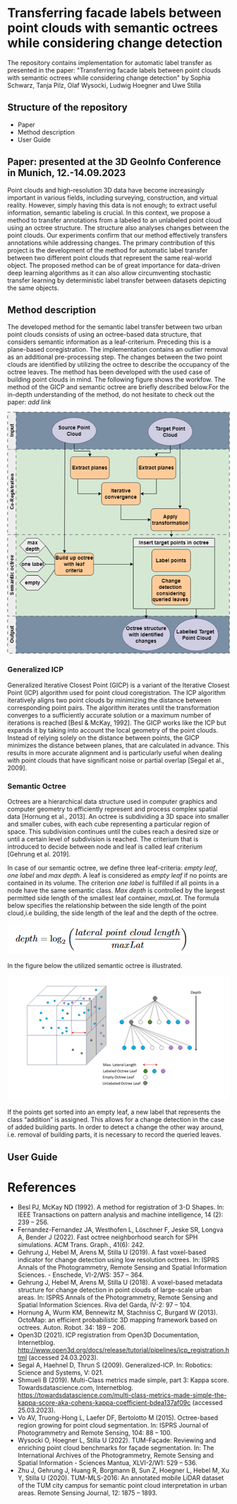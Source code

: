 # Transferring facade labels between point clouds with semantic octrees while considering change detection
The repository contains implementation for automatic label transfer as presented in the paper: "Transferring facade labels between point clouds with semantic octrees while considering change detection" by Sophia Schwarz, Tanja Pilz, Olaf Wysocki, Ludwig Hoegner and Uwe Stilla

## Structure of the repository
- Paper
- Method description
- User Guide


## Paper: presented at the 3D GeoInfo Conference in Munich, 12.-14.09.2023
Point clouds and high-resolution 3D data have become increasingly important in various fields, including surveying, construction, and virtual reality. 
However, simply having this data is not enough; to extract useful information, semantic labeling is crucial. 
In this context, we propose a method to transfer annotations from a labeled to an unlabeled point cloud using an octree structure. 
The structure also analyses changes between the point clouds. 
Our experiments confirm that our method effectively transfers annotations while addressing changes. 
The primary contribution of this project is the development of the method for automatic label transfer between two different point clouds that represent the same real-world object. 
The proposed method can be of great importance for data-driven deep learning algorithms as it can also allow circumventing stochastic transfer learning by deterministic label transfer between datasets depicting the same objects.

## Method description
The developed method for the semantic label transfer between two urban point clouds consists of using an octree-based data structure, that considers semantic information as a leaf-criterium. Preceding this is a plane-based coregistration. The implementation contains an outlier removal as an additional pre-processing step. The changes between the two point clouds are identified by utilizing the octree to describe the occupancy of the octree leaves. The method has been developed with the used case of building point clouds in mind. The following figure shows the workfow. The method of the GICP and semantic octree are briefly described below.For the in-depth understanding of the method, do not hesitate to check out the paper: _add link_

![Workflow](Figures/Workflow.png)




### Generalized ICP
Generalized Iterative Closest Point (GICP) is a variant of the Iterative Closest Point (ICP) algorithm used for point cloud coregistration. The ICP algorithm iteratively aligns two point clouds by minimizing the distance between corresponding point pairs. The algorithm iterates until the transformation converges to a sufficiently accurate solution or a maximum number of iterations is reached [Besl & McKay, 1992]. The GICP works like the ICP but expands it by taking into account the local geometry of the point clouds. Instead of relying solely on the distance between points, the GICP minimizes the distance between planes, that are calculated in advance. This results in more accurate alignment and is particularly useful when dealing with point clouds that have significant noise or partial overlap [Segal et al., 2009]. 

### Semantic Octree
Octrees are a hierarchical data structure used in computer graphics and computer geometry to efficiently represent and process complex spatial data [Hornung et al., 2013]. An octree is subdividing a 3D space into smaller and smaller cubes, with each cube representing a particular region of space. This subdivision continues until the cubes reach a desired size or until a certain level of subdivision is reached. The criterium that is introduced to decide between node and leaf is called leaf criterium [Gehrung et al. 2019].

In case of our semantic octree, we define three leaf-criteria: _empty leaf_, _one label_ and _max depth_.
A leaf is considered as _empty leaf_ if no points are contained in its volume.
The criterion _one label_ is fulfilled if all points in a node have the same semantic class.
_Max depth_ is controlled by the largest permitted side length of the smallest leaf container, _maxLat_. The formula below specifies the relationship between the side length of the point cloud,i.e building, the side length of the leaf and the depth of the octree.

![Formula maxDepth](https://github.com/SchwarzSophia/Transferring_urban_labels_between_pointclouds/blob/main/Figures/Formula%20maxdepth.PNG)

In the figure below the  utilized semantic octree is illustrated.

![Illustration_Octree](https://github.com/SchwarzSophia/Transferring_urban_labels_between_pointclouds/blob/main/Figures/Octree_Illustration.PNG)

If the points get sorted into an empty leaf, a new label that represents the class “addition” is assigned. This allows for a change detection in the case of added building parts. In order to detect a change the other way around, i.e. removal of building parts, it is necessary to record the queried leaves.


## User Guide







# References
- Besl PJ, McKay ND (1992). A method for registration of 3-D Shapes. In: IEEE Transactions on pattern analysis and machine intelligence, 14 (2): 239 – 256.
- Fernandez-Fernandez JA, Westhofen L, Löschner F, Jeske SR, Longva A, Bender J (2022). Fast octree neighborhood search for SPH simulations. ACM Trans. Graph., 41(6): 242.
- Gehrung J, Hebel M, Arens M, Stilla U (2019). A fast voxel-based indicator for change detection using low resolution octrees. In: ISPRS Annals of the Photogrammetry, Remote Sensing and Spatial Information Sciences.  - Enschede, VI-2/WS: 357 – 364.
- Gehrung J, Hebel M, Arens M, Stilla U (2018). A voxel-based metadata structure for change detection in point clouds of large-scale urban areas. In: ISPRS Annals of the Photogrammetry, Remote Sensing and Spatial Information Sciences. Riva del Garda, IV-2: 97 – 104.
- Hornung A, Wurm KM, Bennewitz M, Stachniss C, Burgard W (2013). OctoMap: an efficient probabilistic 3D mapping framework based on octrees. Auton. Robot. 34: 189 – 206.
- Open3D (2021). ICP registration from Open3D Documentation, Internetblog. http://www.open3d.org/docs/release/tutorial/pipelines/icp_registration.html (accessed 24.03.2023).
- Segal A, Haehnel D, Thrun S (2009). Generalized-ICP. In: Robotics: Science and Systems, V: 021.
- Shmueli B (2019). Multi-Class metrics made simple, part 3: Kappa score. Towardsdatascience.com, Internetblog. https://towardsdatascience.com/multi-class-metrics-made-simple-the-kappa-score-aka-cohens-kappa-coefficient-bdea137af09c (accessed 25.03.2023).
- Vo AV, Truong-Hong L, Laefer DF, Bertolotto M (2015). Octree-based region growing for point cloud segmentation. In: ISPRS Journal of Photogrammetry and Remote Sensing, 104: 88 – 100.
- Wysocki O, Hoegner L, Stilla U (2022). TUM-Façade: Reviewing and enriching point cloud benchmarks for façade segmentation. In: The International Archives of the Photogrammetry, Remote Sensing and Spatial Information - Sciences Mantua, XLVI-2/W1: 529 – 536.
- Zhu J, Gehrung J, Huang R, Borgmann B, Sun Z, Hoegner L, Hebel M, Xu Y, Stilla U (2020). TUM-MLS-2016: An annotated mobile LiDAR dataset of the TUM city campus for semantic point cloud interpretation in urban areas. Remote Sensing Journal, 12: 1875 – 1893.


